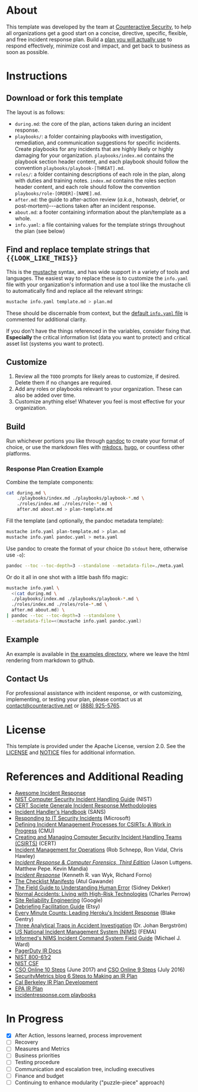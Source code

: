 # About

This template was developed by the team at [Counteractive Security](https://www.counteractive.net), to help all organizations get a good start on a concise, directive, specific, flexible, and free incident response plan.  Build a [plan you will actually use](https://www.counteractive.net/posts/an-ir-plan-you-will-use/) to respond effectively, minimize cost and impact, and get back to business as soon as possible.

# Instructions

## Download or fork this template

The layout is as follows:

* `during.md`: the core of the plan, actions taken during an incident response.
* `playbooks/`: a folder containing playbooks with investigation, remediation, and communication suggestions for specific incidents.  Create playbooks for any incidents that are highly likely or highly damaging for your organization.  `playbooks/index.md` contains the playbook section header content, and each playbook should follow the convention `playbooks/playbook-[THREAT].md`.
* `roles/`: a folder containing descriptions of each role in the plan, along with duties and training notes.  `index.md` contains the roles section header content, and each role should follow the convention `playbooks/role-[ORDER]-[NAME].md`.
* `after.md`: the guide to after-action review (_a.k.a._, hotwash, debrief, or post-mortem)---actions taken after an incident response.
* `about.md`: a footer containing information about the plan/template as a whole.
* `info.yaml`: a file containing values for the template strings throughout the plan (see below)

## Find and replace template strings that `{{LOOK_LIKE_THIS}}`

This is the [mustache](https://mustache.github.io/) syntax, and has wide support in a variety of tools and languages.  The easiest way to replace these is to customize the `info.yaml` file with your organization's information and use a tool like the mustache cli to automatically find and replace all the relevant strings:

```bash
mustache info.yaml template.md > plan.md
```

These should be discernable from context, but the [default `info.yaml` file](./info.yaml) is commented for additional clarity.

If you don't have the things referenced in the variables, consider fixing that.  **Especially** the critical information list (data you want to protect) and critical asset list (systems you want to protect).

## Customize

1. Review all the `TODO` prompts for likely areas to customize, if desired.  Delete them if no changes are required.
1. Add any roles or playbooks relevant to your organization. These can also be added over time.
1. Customize anything else!  Whatever you feel is most effective for your organization.

## Build

Run whichever portions you like through [pandoc](https://pandoc.org/installing.html) to create your format of choice, or use the markdown files with [mkdocs](http://www.mkdocs.org/), [hugo](https://gohugo.io/), or countless other platforms.

### Response Plan Creation Example

Combine the template components:

```bash
cat during.md \
    ./playbooks/index.md ./playbooks/playbook-*.md \
    ./roles/index.md ./roles/role-*.md \
    after.md about.md > plan-template.md
```

Fill the template (and optionally, the pandoc metadata template):

```bash
mustache info.yaml plan-template.md > plan.md
mustache info.yaml pandoc.yaml > meta.yaml
```

Use pandoc to create the format of your choice (to `stdout` here, otherwise use `-o`):

```bash
pandoc --toc --toc-depth=3 --standalone --metadata-file=./meta.yaml
```

Or do it all in one shot with a little bash fifo magic:

```bash
mustache info.yaml \
  <(cat during.md \
  ./playbooks/index.md ./playbooks/playbook-*.md \
  ./roles/index.md ./roles/role-*.md \
  after.md about.md) \
| pandoc --toc --toc-depth=3 --standalone \
  --metadata-file=<(mustache info.yaml pandoc.yaml)
```

## Example

An example is available in [the examples directory](./examples/example.md), where we leave the html rendering from markdown to github.

## Contact Us

For professional assistance with incident response, or with customizing, implementing, or testing your plan, please contact us at contact@counteractive.net or [(888) 925-5765](tel:+18889255765).

# License

This template is provided under the Apache License, version 2.0.  See the [LICENSE](./LICENSE) and [NOTICE](./NOTICE) files for additional information.

# References and Additional Reading

* [Awesome Incident Response](https://github.com/meirwah/awesome-incident-response)
* [NIST Computer Security Incident Handling Guide](http://nvlpubs.nist.gov/nistpubs/SpecialPublications/NIST.SP.800-61r2.pdf) (NIST)
* [CERT Societe Generale Incident Response Methodologies](https://github.com/certsocietegenerale/IRM/tree/master/EN)
* [Incident Handler's Handbook](https://www.sans.org/reading-room/whitepapers/incident/incident-handlers-handbook-33901) (SANS)
* [Responding to IT Security Incidents](https://technet.microsoft.com/en-us/library/cc700825.aspx) (Microsoft)
* [Defining Incident Management Processes for CSIRTs: A Work in Progress](http://resources.sei.cmu.edu/library/asset-view.cfm?assetid=7153) (CMU)
* [Creating and Managing Computer Security Incident Handling Teams (CSIRTS)](https://www.first.org/conference/2008/papers/killcrece-georgia-slides.pdf) (CERT)
* [Incident Management for Operations](http://shop.oreilly.com/product/0636920036159.do) (Rob Schnepp, Ron Vidal, Chris Hawley)
* [_Incident Response & Computer Forensics, Third Edition_](http://a.co/cUkFzMh) (Jason Luttgens. Matthew Pepe. Kevin Mandia)
* [_Incident Response_](http://shop.oreilly.com/product/9780596001308.do) (Kenneth R. van Wyk, Richard Forno)
* [The Checklist Manifesto](http://atulgawande.com/book/the-checklist-manifesto/) (Atul Gawande)
* [The Field Guide to Understanding Human Error](https://www.amazon.com/Field-Guide-Understanding-Human-Error/dp/0754648265) (Sidney Dekker)
* [Normal Accidents: Living with High-Risk Technologies](https://www.amazon.com/Normal-Accidents-Living-High-Risk-Technologies/dp/0691004129) (Charles Perrow)
* [Site Reliability Engineering](https://landing.google.com/sre/book.html) (Google)
* [Debriefing Facilitation Guide](http://extfiles.etsy.com/DebriefingFacilitationGuide.pdf) (Etsy)
* [Every Minute Counts: Leading Heroku's Incident Response](https://www.heavybit.com/library/video/every-minute-counts-coordinating-herokus-incident-response/) (Blake Gentry)
* [Three Analytical Traps in Accident Investigation](https://www.youtube.com/watch?v=TqaFT-0cY7U) (Dr. Johan Bergström)
* [US National Incident Management System (NIMS)](https://www.fema.gov/national-incident-management-system) (FEMA)
* [Informed's NIMS Incident Command System Field Guide](https://www.amazon.com/gp/product/1284038408) (Michael J. Ward)
* [PagerDuty IR Docs](https://response.pagerduty.com/)
* [NIST 800-61r2](http://nvlpubs.nist.gov/nistpubs/SpecialPublications/NIST.SP.800-61r2.pdf)
* [NIST CSF](https://www.nist.gov/cyberframework)
* [CSO Online 10 Steps](https://www.csoonline.com/article/3203705/security/10-steps-for-a-successful-incident-response-plan.html) (June 2017) and [CSO Online 9 Steps](https://www.csoonline.com/article/3099684/disaster-recovery/9-steps-for-a-successful-incident-response-plan.html) (July 2016)
* [SecurityMetrics blog 6 Steps to Making an IR Plan](http://blog.securitymetrics.com/2017/01/6-steps-to-making-incident-response-plan.html)
* [Cal Berkeley IR Plan Development](https://security.berkeley.edu/incident-response-planning-guideline)
* [EPA IR Plan](https://www.epa.gov/sites/production/files/2016-01/documents/cio_2150-p-08.2.pdf)
* [incidentresponse.com playbooks](https://www.incidentresponse.com/playbooks/)

# In Progress

* [x] After Action, lessons learned, process improvement
* [ ] Recovery
* [ ] Measures and Metrics
* [ ] Business priorities
* [ ] Testing procedure
* [ ] Communication and escalation tree, including executives
* [ ] Finance and budget
* [ ] Continuing to enhance modularity ("puzzle-piece" approach)

